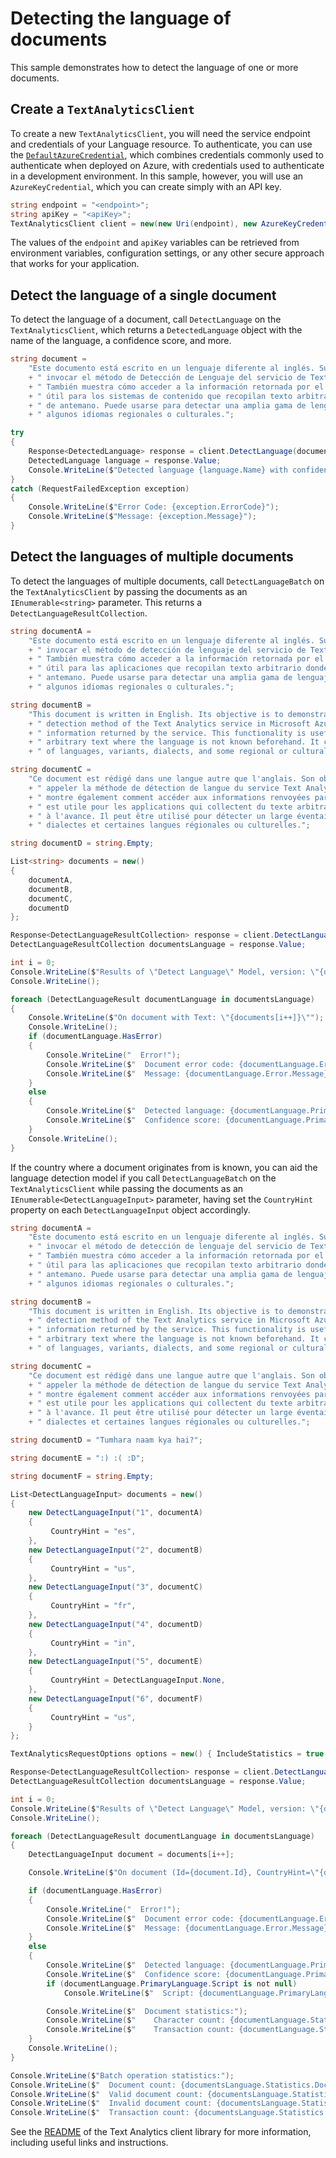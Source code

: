 # Detecting the language of documents
This sample demonstrates how to detect the language of one or more documents.

## Create a `TextAnalyticsClient`
To create a new `TextAnalyticsClient`, you will need the service endpoint and credentials of your Language resource. To authenticate, you can use the [`DefaultAzureCredential`][DefaultAzureCredential], which combines credentials commonly used to authenticate when deployed on Azure, with credentials used to authenticate in a development environment. In this sample, however, you will use an `AzureKeyCredential`, which you can create simply with an API key.

```C# Snippet:CreateTextAnalyticsClient
string endpoint = "<endpoint>";
string apiKey = "<apiKey>";
TextAnalyticsClient client = new(new Uri(endpoint), new AzureKeyCredential(apiKey));
```

The values of the `endpoint` and `apiKey` variables can be retrieved from environment variables, configuration settings, or any other secure approach that works for your application.

## Detect the language of a single document
To detect the language of a document, call `DetectLanguage` on the `TextAnalyticsClient`, which returns a `DetectedLanguage` object with the name of the language, a confidence score, and more.

```C# Snippet:DetectLanguage
string document =
    "Este documento está escrito en un lenguaje diferente al inglés. Su objectivo es demostrar cómo"
    + " invocar el método de Detección de Lenguaje del servicio de Text Analytics en Microsoft Azure."
    + " También muestra cómo acceder a la información retornada por el servicio. Esta funcionalidad es"
    + " útil para los sistemas de contenido que recopilan texto arbitrario, donde el lenguaje no se conoce"
    + " de antemano. Puede usarse para detectar una amplia gama de lenguajes, variantes, dialectos y"
    + " algunos idiomas regionales o culturales.";

try
{
    Response<DetectedLanguage> response = client.DetectLanguage(document);
    DetectedLanguage language = response.Value;
    Console.WriteLine($"Detected language {language.Name} with confidence score {language.ConfidenceScore}.");
}
catch (RequestFailedException exception)
{
    Console.WriteLine($"Error Code: {exception.ErrorCode}");
    Console.WriteLine($"Message: {exception.Message}");
}
```

## Detect the languages of multiple documents
To detect the languages of multiple documents, call `DetectLanguageBatch` on the `TextAnalyticsClient` by passing the documents as an `IEnumerable<string>` parameter. This returns a `DetectLanguageResultCollection`.

```C# Snippet:TextAnalyticsSample1DetectLanguagesConvenience
string documentA =
    "Este documento está escrito en un lenguaje diferente al inglés. Su objectivo es demostrar cómo"
    + " invocar el método de detección de lenguaje del servicio de Text Analytics en Microsoft Azure."
    + " También muestra cómo acceder a la información retornada por el servicio. Esta funcionalidad es"
    + " útil para las aplicaciones que recopilan texto arbitrario donde el lenguaje no se conoce de"
    + " antemano. Puede usarse para detectar una amplia gama de lenguajes, variantes, dialectos y"
    + " algunos idiomas regionales o culturales.";

string documentB =
    "This document is written in English. Its objective is to demonstrate how to call the language"
    + " detection method of the Text Analytics service in Microsoft Azure. It also shows how to access the"
    + " information returned by the service. This functionality is useful for applications that collect"
    + " arbitrary text where the language is not known beforehand. It can be used to detect a wide range"
    + " of languages, variants, dialects, and some regional or cultural languages.";

string documentC =
    "Ce document est rédigé dans une langue autre que l'anglais. Son objectif est de montrer comment"
    + " appeler la méthode de détection de langue du service Text Analytics dans Microsoft Azure. Il"
    + " montre également comment accéder aux informations renvoyées par le service. Cette fonctionnalité"
    + " est utile pour les applications qui collectent du texte arbitraire dont la langue n'est pas connue"
    + " à l'avance. Il peut être utilisé pour détecter un large éventail de langues, de variantes, de"
    + " dialectes et certaines langues régionales ou culturelles.";

string documentD = string.Empty;

List<string> documents = new()
{
    documentA,
    documentB,
    documentC,
    documentD
};

Response<DetectLanguageResultCollection> response = client.DetectLanguageBatch(documents);
DetectLanguageResultCollection documentsLanguage = response.Value;

int i = 0;
Console.WriteLine($"Results of \"Detect Language\" Model, version: \"{documentsLanguage.ModelVersion}\"");
Console.WriteLine();

foreach (DetectLanguageResult documentLanguage in documentsLanguage)
{
    Console.WriteLine($"On document with Text: \"{documents[i++]}\"");
    Console.WriteLine();
    if (documentLanguage.HasError)
    {
        Console.WriteLine("  Error!");
        Console.WriteLine($"  Document error code: {documentLanguage.Error.ErrorCode}.");
        Console.WriteLine($"  Message: {documentLanguage.Error.Message}");
    }
    else
    {
        Console.WriteLine($"  Detected language: {documentLanguage.PrimaryLanguage.Name}");
        Console.WriteLine($"  Confidence score: {documentLanguage.PrimaryLanguage.ConfidenceScore}");
    }
    Console.WriteLine();
}
```

If the country where a document originates from is known, you can aid the language detection model if you call `DetectLanguageBatch` on the `TextAnalyticsClient` while passing the documents as an `IEnumerable<DetectLanguageInput>` parameter, having set the `CountryHint` property on each `DetectLanguageInput` object accordingly.

```C# Snippet:TextAnalyticsSample1DetectLanguageBatch
string documentA =
    "Este documento está escrito en un lenguaje diferente al inglés. Su objectivo es demostrar cómo"
    + " invocar el método de detección de lenguaje del servicio de Text Analytics en Microsoft Azure."
    + " También muestra cómo acceder a la información retornada por el servicio. Esta funcionalidad es"
    + " útil para las aplicaciones que recopilan texto arbitrario donde el lenguaje no se conoce de"
    + " antemano. Puede usarse para detectar una amplia gama de lenguajes, variantes, dialectos y"
    + " algunos idiomas regionales o culturales.";

string documentB =
    "This document is written in English. Its objective is to demonstrate how to call the language"
    + " detection method of the Text Analytics service in Microsoft Azure. It also shows how to access the"
    + " information returned by the service. This functionality is useful for applications that collect"
    + " arbitrary text where the language is not known beforehand. It can be used to detect a wide range"
    + " of languages, variants, dialects, and some regional or cultural languages.";

string documentC =
    "Ce document est rédigé dans une langue autre que l'anglais. Son objectif est de montrer comment"
    + " appeler la méthode de détection de langue du service Text Analytics dans Microsoft Azure. Il"
    + " montre également comment accéder aux informations renvoyées par le service. Cette fonctionnalité"
    + " est utile pour les applications qui collectent du texte arbitraire dont la langue n'est pas connue"
    + " à l'avance. Il peut être utilisé pour détecter un large éventail de langues, de variantes, de"
    + " dialectes et certaines langues régionales ou culturelles.";

string documentD = "Tumhara naam kya hai?";

string documentE = ":) :( :D";

string documentF = string.Empty;

List<DetectLanguageInput> documents = new()
{
    new DetectLanguageInput("1", documentA)
    {
         CountryHint = "es",
    },
    new DetectLanguageInput("2", documentB)
    {
         CountryHint = "us",
    },
    new DetectLanguageInput("3", documentC)
    {
         CountryHint = "fr",
    },
    new DetectLanguageInput("4", documentD)
    {
         CountryHint = "in",
    },
    new DetectLanguageInput("5", documentE)
    {
         CountryHint = DetectLanguageInput.None,
    },
    new DetectLanguageInput("6", documentF)
    {
         CountryHint = "us",
    }
};

TextAnalyticsRequestOptions options = new() { IncludeStatistics = true };

Response<DetectLanguageResultCollection> response = client.DetectLanguageBatch(documents, options);
DetectLanguageResultCollection documentsLanguage = response.Value;

int i = 0;
Console.WriteLine($"Results of \"Detect Language\" Model, version: \"{documentsLanguage.ModelVersion}\"");
Console.WriteLine();

foreach (DetectLanguageResult documentLanguage in documentsLanguage)
{
    DetectLanguageInput document = documents[i++];

    Console.WriteLine($"On document (Id={document.Id}, CountryHint=\"{document.CountryHint}\"):");

    if (documentLanguage.HasError)
    {
        Console.WriteLine("  Error!");
        Console.WriteLine($"  Document error code: {documentLanguage.Error.ErrorCode}.");
        Console.WriteLine($"  Message: {documentLanguage.Error.Message}");
    }
    else
    {
        Console.WriteLine($"  Detected language: {documentLanguage.PrimaryLanguage.Name}");
        Console.WriteLine($"  Confidence score: {documentLanguage.PrimaryLanguage.ConfidenceScore}");
        if (documentLanguage.PrimaryLanguage.Script is not null)
            Console.WriteLine($"  Script: {documentLanguage.PrimaryLanguage.Script}");

        Console.WriteLine($"  Document statistics:");
        Console.WriteLine($"    Character count: {documentLanguage.Statistics.CharacterCount}");
        Console.WriteLine($"    Transaction count: {documentLanguage.Statistics.TransactionCount}");
    }
    Console.WriteLine();
}

Console.WriteLine($"Batch operation statistics:");
Console.WriteLine($"  Document count: {documentsLanguage.Statistics.DocumentCount}");
Console.WriteLine($"  Valid document count: {documentsLanguage.Statistics.ValidDocumentCount}");
Console.WriteLine($"  Invalid document count: {documentsLanguage.Statistics.InvalidDocumentCount}");
Console.WriteLine($"  Transaction count: {documentsLanguage.Statistics.TransactionCount}");
```

See the [README][README] of the Text Analytics client library for more information, including useful links and instructions.

[DefaultAzureCredential]: https://github.com/Azure/azure-sdk-for-net/blob/main/sdk/identity/Azure.Identity/README.md
[README]: https://github.com/Azure/azure-sdk-for-net/blob/main/sdk/textanalytics/Azure.AI.TextAnalytics/README.md
